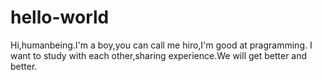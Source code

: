 # hello-world
Hi,humanbeing.I'm a boy,you can call me hiro,I'm good at pragramming.
I want to study with each other,sharing experience.We will get better and better.
